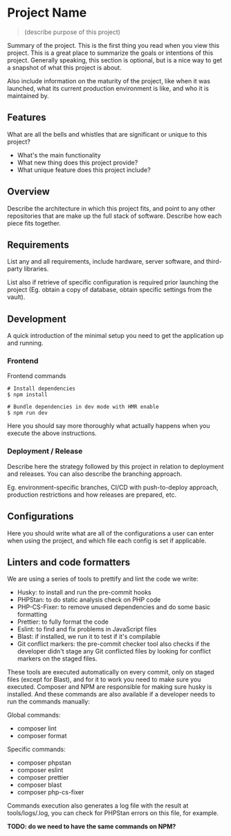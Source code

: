 # Project Name
> (describe purpose of this project)

Summary of the project. This is the first thing you read when you view this
project. This is a great place to summarize the goals or intentions of this
project. Generally speaking, this section is optional, but is a nice way to
get a snapshot of what this project is about.

Also include information on the maturity of the project, like when it was
launched, what its current production environment is like, and who it is
maintained by.

## Features

What are all the bells and whistles that are significant or unique to this
project?

* What's the main functionality
* What new thing does this project provide?
* What unique feature does this project include?

## Overview

Describe the architecture in which this project fits, and point to any other
repositories that are make up the full stack of software. Describe how each
piece fits together.

## Requirements

List any and all requirements, include hardware, server software, and
third-party libraries.

List also if retrieve of specific configuration is required prior launching
the project (Eg. obtain a copy of database, obtain specific settings from
the vault).

## Development

A quick introduction of the minimal setup you need to get the application up
and running.

### Frontend

Frontend commands
```console
# Install dependencies
$ npm install

# Bundle dependencies in dev mode with HMR enable
$ npm run dev
```

Here you should say more thoroughly what actually happens when you execute
the above instructions.

### Deployment / Release

Describe here the strategy followed by this project in relation to deployment
and releases. You can also describe the branching approach.

Eg. environment-specific branches, CI/CD with push-to-deploy approach,
production restrictions and how releases are prepared, etc.

## Configurations

Here you should write what are all of the configurations a user can enter
when using the project, and which file each config is set if applicable.

## Linters and code formatters
We are using a series of tools to prettify and lint the code we write:

- Husky: to install and run the pre-commit hooks
- PHPStan: to do static analysis check on PHP code
- PHP-CS-Fixer: to remove unused dependencies and do some basic formatting
- Prettier: to fully format the code
- Eslint: to find and fix problems in JavaScript files
- Blast: if installed, we run it to test if it's compilable
- Git conflict markers: the pre-commit checker tool also checks if the developer didn't stage any Git conflicted files by looking for conflict markers on the staged files.
 
These tools are executed automatically on every commit, only on staged files (except for Blast), and for it to work you need to make sure you executed. Composer and NPM are responsible for making sure husky is installed. And these commands are also available if a developer needs to run the commands manually:

Global commands:

- composer lint
- composer format

Specific commands:

- composer phpstan
- composer eslint
- composer prettier
- composer blast
- composer php-cs-fixer

Commands execution also generates a log file with the result at tools/logs/<tool-name>.log, you can check for PHPStan errors on this file, for example.

**TODO: do we need to have the same commands on NPM?** 
